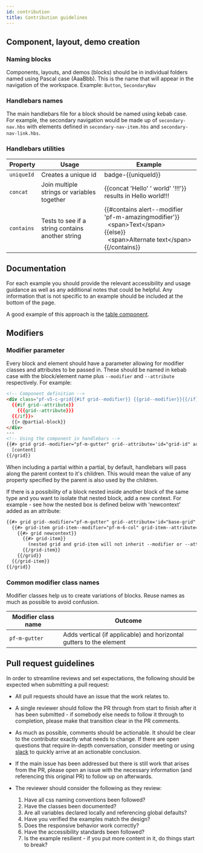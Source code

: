 ```yaml
---
id: contribution
title: Contribution guidelines
---
```


## Component, layout, demo creation
### Naming blocks

Components, layouts, and demos (blocks) should be in individual folders named using Pascal case (AaaBbb). This is the name that will appear in the navigation of the workspace.
Example: `Button`, `SecondaryNav`

### Handlebars names

The main handlebars file for a block should be named using kebab case. For example, the secondary navigation would be made up of `secondary-nav.hbs` with elements defined in `secondary-nav-item.hbs` and `secondary-nav-link.hbs`.

### Handlebars utilities
| Property | Usage                                                          | Example
| ------------ | --------------------------------------------------- | -------------
| `uniqueId`   | Creates a unique id | badge-&lbrace;&lbrace;uniqueId&rbrace;&rbrace;
| `concat`   | Join multiple strings or variables together |  &lbrace;&lbrace;concat 'Hello' ' world' '!!!'&rbrace;&rbrace; results in Hello world!!!
| `contains` | Tests to see if a string contains another string | &lbrace;&lbrace;#contains alert--modifier 'pf-m-amazingmodifier'&rbrace;&rbrace;<br />&nbsp;&nbsp;&lt;span&gt;Text&lt;/span&gt;<br />&lbrace;&lbrace;else&rbrace;&rbrace;<br />&nbsp;&nbsp;&lt;span&gt;Alternate text&lt;/span&gt;<br />&lbrace;&lbrace;/contains&rbrace;&rbrace;

## Documentation
For each example you should provide the relevant accessibility and usage guidance as well as any additional notes that could be helpful. Any information that is not specific to an example should be included at the bottom of the page.

A good example of this approach is the [table component](/components/table).

## Modifiers
### Modifier parameter

Every block and element should have a parameter allowing for modifier classes and attributes to be passed in. These should be named in kebab case with the block/element name plus `--modifier` and `--attribute` respectively.
For example:

```html noLive
<!-- Component definition -->
<div class="pf-v5-c-grid{{#if grid--modifier}} {{grid--modifier}}{{/if}}"
  {{#if grid--attribute}}
    {{{grid--attribute}}}
  {{/if}}>
  {{> @partial-block}}
</div>
---
<!-- Using the component in handlebars -->
{{#> grid grid--modifier="pf-m-gutter" grid--attribute='id="grid-id" aria-label="Grid usage example"'}}
  [content]
{{/grid}}
```

When including a partial within a partial, by default, handlebars will pass along the parent context to it's children. This would mean the value of any property specified by the parent is also used by the children.

If there is a possibility of a block nested inside another block of the same type and you want to isolate that nested block, add a new context. For example - see how the nested box is defined below with 'newcontext' added as an attribute:

```html noLive
{{#> grid grid--modifier="pf-m-gutter" grid--attribute='id="base-grid" aria-label="Base grid"'}}
  {{#> grid-item grid-item--modifier="pf-m-6-col" grid-item--attribute='id="base-grid-item" aria-label="Base grid item"'}}
    {{#> grid newcontext}}
      {{#> grid-item}}
        (nested grid and grid-item will not inherit --modifier or --attribute values)
      {{/grid-item}}
    {{/grid}}
  {{/grid-item}}
{{/grid}}
```

### Common modifier class names

Modifier classes help us to create variations of blocks. Reuse names as much as possible to avoid confusion.

| Modifier class name | Outcome                                                             |
| ------------------- | ------------------------------------------------------------------- |
| `pf-m-gutter`   | Adds vertical (if applicable) and horizontal gutters to the element |


## Pull request guidelines

In order to streamline reviews and set expectations, the following should be expected when submitting a pull request:

 - All pull requests should have an issue that the work relates to.

 - A single reviewer should follow the PR through from start to finish after it has been submitted - if somebody else needs to follow it through to completion, please make that transition clear in the PR comments.

 - As much as possible, comments should be actionable. It should be clear to the contributor exactly what needs to change. If there are open questions that require in-depth conversation, consider meeting or using [slack](http://slack.patternfly.org) to quickly arrive at an actionable conclusion.

 - If the main issue has been addressed but there is still work that arises from the PR, please open an issue with the necessary information (and referencing this original PR) to follow up on afterwards.

 - The reviewer should consider the following as they review:
    1) Have all css naming conventions been followed?
    2) Have the classes been documented?
    3) Are all variables declared locally and referencing global defaults?
    4) Have you verified the examples match the design?
    5) Does the responsive behavior work correctly?
    6) Have the accessibility standards been followed?
    7) Is the example resilient - if you put more content in it, do things start to break?

